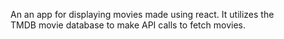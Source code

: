An an app for displaying movies made using react. It  utilizes the  
TMDB movie database to make API calls to fetch movies.